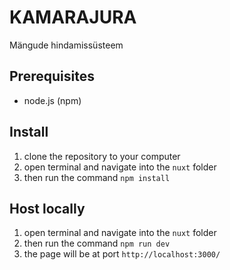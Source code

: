 # KAMARAJURA
Mängude hindamissüsteem

## Prerequisites
* node.js (npm)

## Install
1. clone the repository to your computer
2. open terminal and navigate into the `nuxt` folder
3. then run the command `npm install`

## Host locally
1. open terminal and navigate into the `nuxt` folder
2. then run the command `npm run dev`
3. the page will be at port `http://localhost:3000/`
